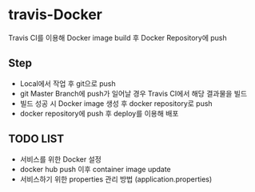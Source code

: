 # travis-Docker

Travis CI를 이용해 Docker image build 후 Docker Repository에 push

## Step
- Local에서 작업 후 git으로 push
- git Master Branch에 push가 일어날 경우 Travis CI에서 해당 결과물을 빌드
- 빌드 성공 시 Docker image 생성 후 docker repository로 push
- docker repository에 push 후 deploy를 이용해 배포

## TODO LIST
- 서비스를 위한 Docker 설정
- docker hub push 이후 container image update
- 서비스하기 위한 properties 관리 방법 (application.properties)